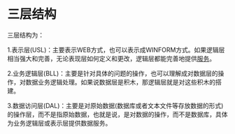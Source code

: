 # 三层结构

三层结构为：

1.表示层(USL)：主要表示WEB方式，也可以表示成WINFORM方式。如果逻辑层相当强大和完善，无论表现层如何定义和更改，逻辑层都能完善地提供[服务](http://baike.baidu.com/view/133203.htm)。

2.业务逻辑层(BLL)：主要是针对具体的问题的操作，也可以理解成对数据层的操作，对数据业务逻辑处理。如果说数据层是积木，那逻辑层就是对这些积木的搭建。

3.数据访问层(DAL)：主要是对原始数据(数据库或者文本文件等存放数据的形式)的操作层，而不是指原始数据，也就是说，是对数据的操作，而不是数据库，具体为业务逻辑层或表示层提供数据服务。
